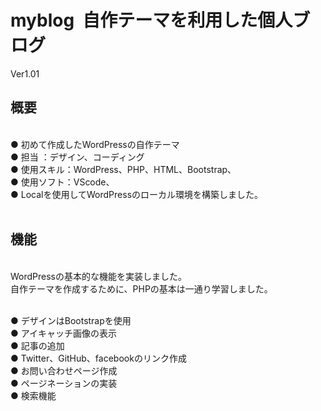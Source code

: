 # myblog&nbsp;&nbsp;自作テーマを利用した個人ブログ 
Ver1.01
<br>
## 概要 ##
<br>
●&nbsp;初めて作成したWordPressの自作テーマ<br>
●&nbsp;担当 ：デザイン、コーディング<br>
●&nbsp;使用スキル：WordPress、PHP、HTML、Bootstrap、<br>
●&nbsp;使用ソフト：VScode、<br>
●&nbsp;Localを使用してWordPressのローカル環境を構築しました。<br>
<br>

## 機能 ##
<br>
WordPressの基本的な機能を実装しました。<br>
自作テーマを作成するために、PHPの基本は一通り学習しました。<br><br>

●&nbsp;デザインはBootstrapを使用<br>
●&nbsp;アイキャッチ画像の表示<br>
●&nbsp;記事の追加<br>
●&nbsp;Twitter、GitHub、facebookのリンク作成<br>
●&nbsp;お問い合わせページ作成<br>
●&nbsp;ページネーションの実装<br>
●&nbsp;検索機能<br>
